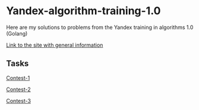 # Yandex-algorithm-training-1.0
Here are my solutions to problems from the Yandex training in algorithms 1.0 (Golang)

[Link to the site with general information](https://yandex.ru/yaintern/algorithm-training_1)

## Tasks
[Contest-1](https://contest.yandex.ru/contest/27393/problems/)

[Contest-2](https://contest.yandex.ru/contest/27472/problems/)

[Contest-3](https://contest.yandex.ru/contest/27663/problems/)
